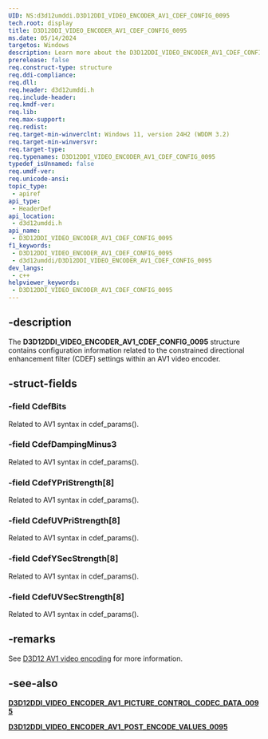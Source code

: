 ```yaml
---
UID: NS:d3d12umddi.D3D12DDI_VIDEO_ENCODER_AV1_CDEF_CONFIG_0095
tech.root: display
title: D3D12DDI_VIDEO_ENCODER_AV1_CDEF_CONFIG_0095
ms.date: 05/14/2024
targetos: Windows
description: Learn more about the D3D12DDI_VIDEO_ENCODER_AV1_CDEF_CONFIG_0095 structure.
prerelease: false
req.construct-type: structure
req.ddi-compliance: 
req.dll: 
req.header: d3d12umddi.h
req.include-header: 
req.kmdf-ver: 
req.lib: 
req.max-support: 
req.redist: 
req.target-min-winverclnt: Windows 11, version 24H2 (WDDM 3.2)
req.target-min-winversvr: 
req.target-type: 
req.typenames: D3D12DDI_VIDEO_ENCODER_AV1_CDEF_CONFIG_0095
typedef_isUnnamed: false
req.umdf-ver: 
req.unicode-ansi: 
topic_type:
 - apiref
api_type:
 - HeaderDef
api_location:
 - d3d12umddi.h
api_name:
 - D3D12DDI_VIDEO_ENCODER_AV1_CDEF_CONFIG_0095
f1_keywords:
 - D3D12DDI_VIDEO_ENCODER_AV1_CDEF_CONFIG_0095
 - d3d12umddi/D3D12DDI_VIDEO_ENCODER_AV1_CDEF_CONFIG_0095
dev_langs:
 - c++
helpviewer_keywords:
 - D3D12DDI_VIDEO_ENCODER_AV1_CDEF_CONFIG_0095
---
```


## -description

The **D3D12DDI_VIDEO_ENCODER_AV1_CDEF_CONFIG_0095** structure contains configuration information related to the constrained directional enhancement filter (CDEF) settings within an AV1 video encoder.

## -struct-fields

### -field CdefBits

Related to AV1 syntax in cdef_params().

### -field CdefDampingMinus3

Related to AV1 syntax in cdef_params().

### -field CdefYPriStrength[8]

Related to AV1 syntax in cdef_params().

### -field CdefUVPriStrength[8]

Related to AV1 syntax in cdef_params().

### -field CdefYSecStrength[8]

Related to AV1 syntax in cdef_params().

### -field CdefUVSecStrength[8]

Related to AV1 syntax in cdef_params().

## -remarks

See [D3D12 AV1 video encoding]((/windows-hardware/drivers/display/video-encoding-d3d12-av1)) for more information.

## -see-also

[**D3D12DDI_VIDEO_ENCODER_AV1_PICTURE_CONTROL_CODEC_DATA_0095**](ns-d3d12umddi-d3d12ddi_video_encoder_av1_picture_control_codec_data_0095.md)

[**D3D12DDI_VIDEO_ENCODER_AV1_POST_ENCODE_VALUES_0095**](ns-d3d12umddi-d3d12ddi_video_encoder_av1_post_encode_values_0095.md)
